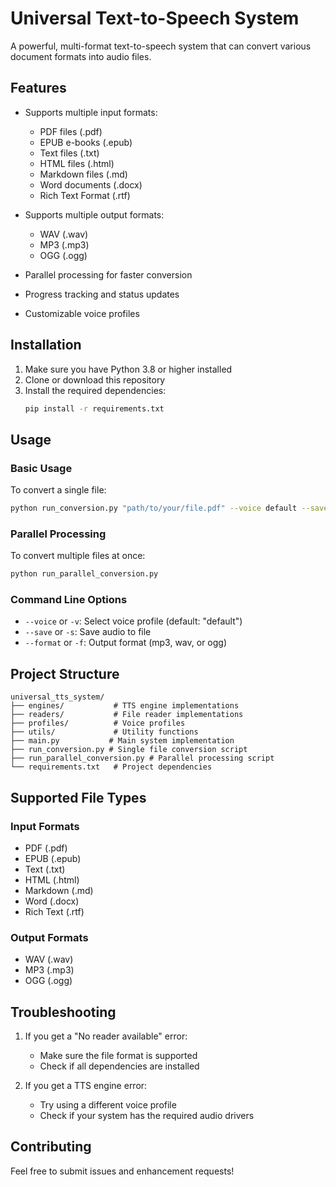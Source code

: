 # Universal Text-to-Speech System

A powerful, multi-format text-to-speech system that can convert various document formats into audio files.

## Features

- Supports multiple input formats:
  - PDF files (.pdf)
  - EPUB e-books (.epub)
  - Text files (.txt)
  - HTML files (.html)
  - Markdown files (.md)
  - Word documents (.docx)
  - Rich Text Format (.rtf)

- Supports multiple output formats:
  - WAV (.wav)
  - MP3 (.mp3)
  - OGG (.ogg)

- Parallel processing for faster conversion
- Progress tracking and status updates
- Customizable voice profiles

## Installation

1. Make sure you have Python 3.8 or higher installed
2. Clone or download this repository
3. Install the required dependencies:
   ```bash
   pip install -r requirements.txt
   ```

## Usage

### Basic Usage

To convert a single file:
```bash
python run_conversion.py "path/to/your/file.pdf" --voice default --save --format wav
```

### Parallel Processing

To convert multiple files at once:
```bash
python run_parallel_conversion.py
```

### Command Line Options

- `--voice` or `-v`: Select voice profile (default: "default")
- `--save` or `-s`: Save audio to file
- `--format` or `-f`: Output format (mp3, wav, or ogg)

## Project Structure

```
universal_tts_system/
├── engines/           # TTS engine implementations
├── readers/           # File reader implementations
├── profiles/          # Voice profiles
├── utils/             # Utility functions
├── main.py           # Main system implementation
├── run_conversion.py # Single file conversion script
├── run_parallel_conversion.py # Parallel processing script
└── requirements.txt   # Project dependencies
```

## Supported File Types

### Input Formats
- PDF (.pdf)
- EPUB (.epub)
- Text (.txt)
- HTML (.html)
- Markdown (.md)
- Word (.docx)
- Rich Text (.rtf)

### Output Formats
- WAV (.wav)
- MP3 (.mp3)
- OGG (.ogg)

## Troubleshooting

1. If you get a "No reader available" error:
   - Make sure the file format is supported
   - Check if all dependencies are installed

2. If you get a TTS engine error:
   - Try using a different voice profile
   - Check if your system has the required audio drivers

## Contributing

Feel free to submit issues and enhancement requests!
